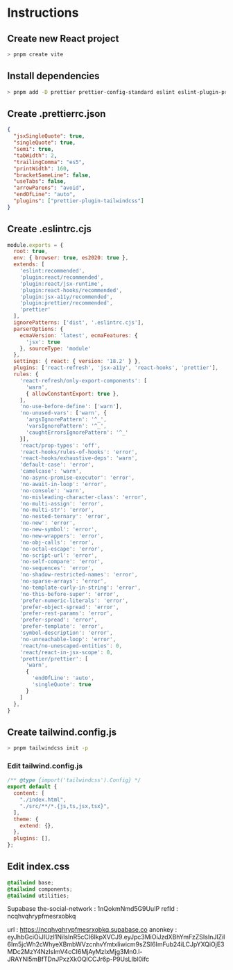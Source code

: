 # Instructions

## Create new React project
```bash	
> pnpm create vite
```

## Install dependencies
```bash
> pnpm add -D prettier prettier-config-standard eslint eslint-plugin-prettier eslint-config-standard eslint-config-prettier eslint-plugin-simple-import-sort eslint-plugin-unused-imports eslint-plugin-jsx-a11y tailwindcss prettier-plugin-tailwindcss clsx class-variance-authority tailwind-merge postcss autoprefixer
```

## Create .prettierrc.json
```json
{
  "jsxSingleQuote": true,
  "singleQuote": true,
  "semi": true,
  "tabWidth": 2,
  "trailingComma": "es5",
  "printWidth": 160,
  "bracketSameLine": false,
  "useTabs": false,
  "arrowParens": "avoid",
  "endOfLine": "auto",
  "plugins": ["prettier-plugin-tailwindcss"]
}
```

## Create .eslintrc.cjs
```javascript
module.exports = {
  root: true,
  env: { browser: true, es2020: true },
  extends: [
    'eslint:recommended',
    'plugin:react/recommended',
    'plugin:react/jsx-runtime',
    'plugin:react-hooks/recommended',
    'plugin:jsx-a11y/recommended',
    'plugin:prettier/recommended',
    'prettier'
  ],
  ignorePatterns: ['dist', '.eslintrc.cjs'],
  parserOptions: {
    ecmaVersion: 'latest', ecmaFeatures: {
      'jsx': true
    }, sourceType: 'module'
  },
  settings: { react: { version: '18.2' } },
  plugins: ['react-refresh', 'jsx-a11y', 'react-hooks', 'prettier'],
  rules: {
    'react-refresh/only-export-components': [
      'warn',
      { allowConstantExport: true },
    ],
    'no-use-before-define': ['warn'],
    'no-unused-vars': ['warn', {
      'argsIgnorePattern': '^_',
      'varsIgnorePattern': '^_',
      'caughtErrorsIgnorePattern': '^_'
    }],
    'react/prop-types': 'off',
    'react-hooks/rules-of-hooks': 'error',
    'react-hooks/exhaustive-deps': 'warn',
    'default-case': 'error',
    'camelcase': 'warn',
    'no-async-promise-executor': 'error',
    'no-await-in-loop': 'error',
    'no-console': 'warn',
    'no-misleading-character-class': 'error',
    'no-multi-assign': 'error',
    'no-multi-str': 'error',
    'no-nested-ternary': 'error',
    'no-new': 'error',
    'no-new-symbol': 'error',
    'no-new-wrappers': 'error',
    'no-obj-calls': 'error',
    'no-octal-escape': 'error',
    'no-script-url': 'error',
    'no-self-compare': 'error',
    'no-sequences': 'error',
    'no-shadow-restricted-names': 'error',
    'no-sparse-arrays': 'error',
    'no-template-curly-in-string': 'error',
    'no-this-before-super': 'error',
    'prefer-numeric-literals': 'error',
    'prefer-object-spread': 'error',
    'prefer-rest-params': 'error',
    'prefer-spread': 'error',
    'prefer-template': 'error',
    'symbol-description': 'error',
    'no-unreachable-loop': 'error',
    'react/no-unescaped-entities': 0,
    'react/react-in-jsx-scope': 0,
    'prettier/prettier': [
      'warn',
      {
        'endOfLine': 'auto',
        'singleQuote': true
      }
    ]
  },
}
```

## Create tailwind.config.js
```bash
> pnpm tailwindcss init -p
```
### Edit tailwind.config.js
```javascript
/** @type {import('tailwindcss').Config} */
export default {
  content: [
    "./index.html",
    "./src/**/*.{js,ts,jsx,tsx}",
  ],
  theme: {
    extend: {},
  },
  plugins: [],
};
```

## Edit index.css
```css
@tailwind base;
@tailwind components;
@tailwind utilities;
```
Supabase the-social-network : 1nQokmNmd5G9UuIP 
refId : ncqhvqhrypfmesrxobkq

url : https://ncqhvqhrypfmesrxobkq.supabase.co
anonkey : eyJhbGciOiJIUzI1NiIsInR5cCI6IkpXVCJ9.eyJpc3MiOiJzdXBhYmFzZSIsInJlZiI6Im5jcWh2cWhyeXBmbWVzcnhvYmtxIiwicm9sZSI6ImFub24iLCJpYXQiOjE3MDc2MzY4NzIsImV4cCI6MjAyMzIxMjg3Mn0.l-JRAYNl5mBfTDnJPxzXkOQlCCJr6p-P9UsLIbl0ifc





